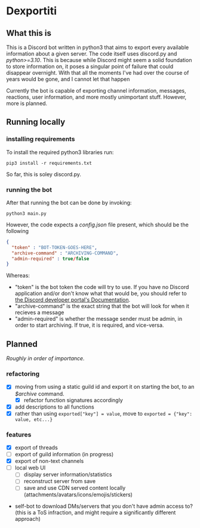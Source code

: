 # Dexportiti
## What this is
This is a Discord bot written in python3 that aims to export every available information about a given server. The code itself uses discord.py and *python>=3.10*. This is because while Discord might seem a solid foundation to store information on, it poses a singular point of failure that could disappear overnight. With that all the moments I've had over the course of years would be gone, and I cannot let that happen

Currently the bot is capable of exporting channel information, messages, reactions, user information, and more mostly unimportant stuff. However, more is planned.

## Running locally
### installing requirements
To install the required python3 libraries run:
```console
pip3 install -r requirements.txt
```
So far, this is soley discord.py.
### running the bot
After that running the bot can be done by invoking:
```console
python3 main.py
```
However, the code expects a *config.json* file present, which should be the following
```json
{
  "token" : "BOT-TOKEN-GOES-HERE",
  "archive-command" : "ARCHIVING-COMMAND",
  "admin-required" : true/false
}
```
Whereas:
- "token" is the bot token the code will try to use. If you have no Discord application and/or don't know what that would be, you should refer to [the Discord developer portal's Documentation](https://discord.com/developers/docs/intro).
- "archive-command" is the exact string that the bot will look for when it recieves a message
- "admin-required" is whether the message sender must be admin, in order to start archiving. If true, it is required, and vice-versa.

## Planned
*Roughly in order of importance.*
### refactoring
- [X] moving from using a static guild id and export it on starting the bot, to an *$archive* command.
  - [X] refactor function signatures accordingly
- [X] add descriptions to all functions
- [X] rather than using `exported["key"] = value`, move to `exported = {"key": value, etc...}`
### features
- [X] export of threads
- [ ] export of guild information (in progress)
- [X] export of non-text channels
- [ ] local web UI
  - [ ] display server information/statistics
  - [ ] reconstruct server from save
  - [ ] save and use CDN served content locally (attachments/avatars/icons/emojis/stickers)

* self-bot to download DMs/servers that you don't have admin access to? (this is a ToS infraction, and might require a significantly different approach)

